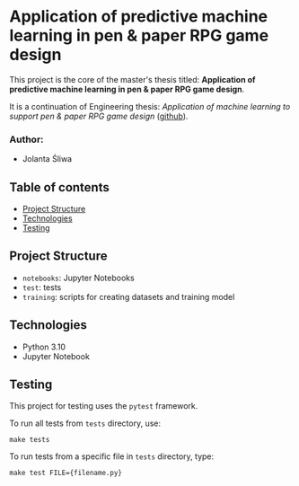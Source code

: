 # Application of predictive machine learning in pen & paper RPG game design

This project is the core of the master's thesis titled:
**Application of predictive machine learning in pen & paper RPG game design**.

It is a continuation of Engineering thesis:
*Application of machine learning to support pen & paper RPG game design*
([github](https://github.com/Paulina100/ML-for-TTRPG-game-design)).

### Author:

* Jolanta Śliwa

## Table of contents

* [Project Structure](#project-structure)
* [Technologies](#technologies)
* [Testing](#testing)

## Project Structure

* `notebooks`: Jupyter Notebooks
* `test`: tests
* `training`: scripts for creating datasets and training model

## Technologies

* Python 3.10
* Jupyter Notebook

## Testing

This project for testing uses the `pytest` framework.

To run all tests from `tests` directory, use:

```shell
make tests
```

To run tests from a specific file in `tests` directory, type:

```shell
make test FILE={filename.py}
